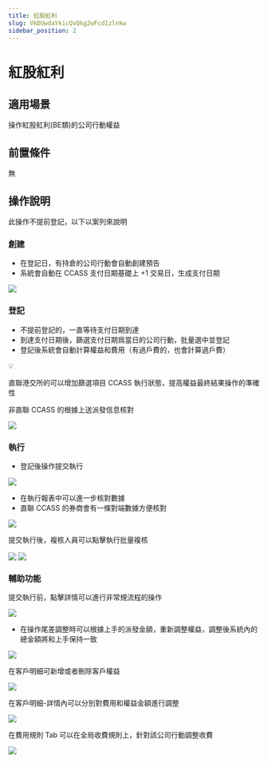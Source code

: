 ```yaml
---
title: 紅股紅利
slug: VkDUwdaYkicQvQkg2wFcdIzlnkw
sidebar_position: 2
---
```



# 紅股紅利

## 適用場景

操作紅股紅利(BE類)的公司行動權益

## 前置條件

無

## 操作說明 

此操作不提前登記，以下以案列來說明

### **創建**

- 在登記日，有持倉的公司行動會自動創建預告
- 系統會自動在 CCASS 支付日期基礎上 +1 交易日，生成支付日期

<img src="/assets/HppkbN9dVo2CqPxFh5Icvu8Wnqh.png" src-width="2252" src-height="552" align="center"/>

### **登記**

- 不提前登記的，一直等待支付日期到達
- 到達支付日期後，篩選支付日期爲當日的公司行動，批量選中並登記
- 登記後系統會自動計算權益和費用（有過戶費的，也會計算過戶費）

<div class="callout callout-bg-2 callout-border-2">
<div class='callout-emoji'>💡</div>
<p>直聯港交所的可以增加篩選項目 CCASS 執行狀態，提高權益最終結果操作的準確性</p>
<p>非直聯 CCASS 的根據上送派發信息核對</p>
</div>

<img src="/assets/WYKHbdDRUoKE82x1QiVctKYrn9e.png" src-width="2924" src-height="1498" align="center"/>

### **執行**

- 登記後操作提交執行

<img src="/assets/YGNybqpEtomuPLxDCGtc09N6ngx.png" src-width="2902" src-height="1552" align="center"/>

- 在執行報表中可以進一步核對數據
- 直聯 CCASS 的券商會有一條對端數據方便核對

<img src="/assets/PaYCbizF4owDBGxste2cJAWrnFc.png" src-width="2902" src-height="1554" align="center"/>

提交執行後，複核人員可以點擊執行批量複核

<img src="/assets/TEEdbX1wjoIdIExdlMdchQxqnVu.png" src-width="2906" src-height="1538" align="center"/>

<img src="/assets/B8iYbMjX4oqlSXxDr9JcYQeMnaf.png" src-width="2272" src-height="1264" align="center"/>

### **輔助功能**

提交執行前，點擊詳情可以進行非常規流程的操作

<img src="/assets/SpoWbqC2HoZivQx3YXfcrPgYnjb.png" src-width="2902" src-height="1554" align="center"/>

- 在操作尾差調整時可以根據上手的派發金額，重新調整權益，調整後系統內的總金額將和上手保持一致

<img src="/assets/HjqBbMNj3os3tdxMPecc5HqFnGh.png" src-width="2926" src-height="1506" align="center"/>

在客戶明細可新增或者刪除客戶權益

<img src="/assets/KqHAbBJOJoLcrjxDtNJcVYD3n5g.png" src-width="2918" src-height="1546" align="center"/>

在客戶明細-詳情內可以分別對費用和權益金額進行調整

<img src="/assets/VEddbH17jodsgrxcnoZc9vaknbg.png" src-width="2916" src-height="1540" align="center"/>

在費用規則 Tab 可以在全局收費規則上，針對該公司行動調整收費

<img src="/assets/PstCbEKMHoRFW5xaGJwcwivGnUc.png" src-width="2914" src-height="1560" align="center"/>


